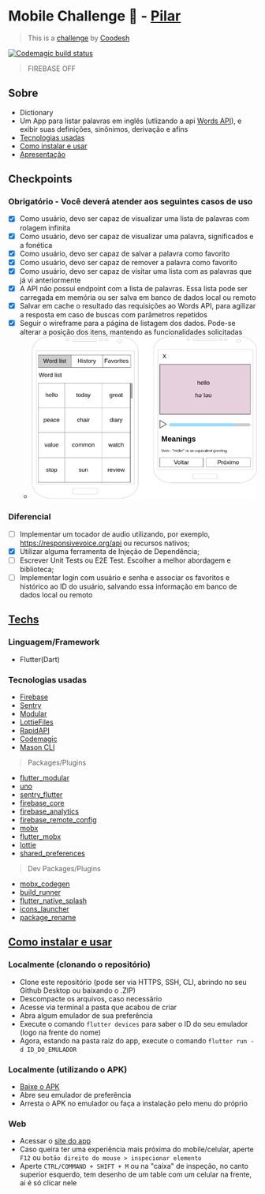# Mobile Challenge 🏅 - [Pilar](https://www.soupilar.com.br)

> This is a [challenge](https://lab.coodesh.com/challenges/apps/dictionary) by [Coodesh](https://coodesh.com/)

[![Codemagic build status](https://api.codemagic.io/apps/64abcebef2103e310668a077/64abcebef2103e310668a076/status_badge.svg)](https://codemagic.io/apps/64abcebef2103e310668a077/64abcebef2103e310668a076/latest_build)

> FIREBASE OFF

## Sobre

- Dictionary
- Um App para listar palavras em inglês (utlizando a api [Words API](https://www.wordsapi.com)), e exibir suas definições, sinônimos, derivação e afins
- [Tecnologias usadas](#techs)
- [Como instalar e usar](#como-instalar-e-usar)
- [Apresentação](https://www.loom.com/embed/6ce3d8965a1844c78a3d7516b4816200)

## Checkpoints

### Obrigatório - Você deverá atender aos seguintes casos de uso

- [x] Como usuário, devo ser capaz de visualizar uma lista de palavras com rolagem infinita
- [x] Como usuário, devo ser capaz de visualizar uma palavra, significados e a fonética
- [x] Como usuário, devo ser capaz de salvar a palavra como favorito
- [x] Como usuário, devo ser capaz de remover a palavra como favorito
- [x] Como usuário, devo ser capaz de visitar uma lista com as palavras que já vi anteriormente
- [x] A API não possui endpoint com a lista de palavras. Essa lista pode ser carregada em memória ou ser salva em banco de dados local ou remoto
- [x] Salvar em cache o resultado das requisições ao Words API, para agilizar a resposta em caso de buscas com parâmetros repetidos
- [x] Seguir o wireframe para a página de listagem dos dados. Pode-se alterar a posição dos itens, mantendo as funcionalidades solicitadas
  - ![wireframe](./img/wireframe.png)

### Diferencial

- [ ] Implementar um tocador de audio utilizando, por exemplo, <https://responsivevoice.org/api> ou recursos nativos;
- [x] Utilizar alguma ferramenta de Injeção de Dependência;
- [ ] Escrever Unit Tests ou E2E Test. Escolher a melhor abordagem e biblioteca;
- [ ] Implementar login com usuário e senha e associar os favoritos e histórico ao ID do usuário, salvando essa informação em banco de dados local ou remoto

## [Techs](#sobre)

### Linguagem/Framework

- Flutter(Dart)

### Tecnologias usadas

- [Firebase](https://firebase.google.com/?hl=pt)
- [Sentry](https://sentry.io)
- [Modular](https://modular.flutterando.com.br/docs/intro/)
- [LottieFiles](https://lottiefiles.com)
- [RapidAPI](https://rapidapi.com)
- [Codemagic](https://codemagic.io/start/)
- [Mason CLI](https://github.com/mazieri/bricks)

> Packages/Plugins

- [flutter_modular](https://pub.dev/packages/flutter_modular)
- [uno](https://pub.dev/packages/uno)
- [sentry_flutter](https://pub.dev/packages/sentry_flutter)
- [firebase_core](https://pub.dev/packages/firebase_core)
- [firebase_analytics](https://pub.dev/packages/firebase_analytics)
- [firebase_remote_config](https://pub.dev/packages/firebase_remote_config)
- [mobx](https://pub.dev/packages/mobx)
- [flutter_mobx](https://pub.dev/packages/flutter_mobx)
- [lottie](https://pub.dev/packages/lottie)
- [shared_preferences](https://pub.dev/packages/shared_preferences)

> Dev Packages/Plugins

- [mobx_codegen](https://pub.dev/packages/mobx_codegen)
- [build_runner](https://pub.dev/packages/build_runner)
- [flutter_native_splash](https://pub.dev/packages/flutter_native_splash)
- [icons_launcher](https://pub.dev/packages/icons_launcher)
- [package_rename](https://pub.dev/packages/package_rename)

## [Como instalar e usar](#sobre)

### Localmente (clonando o repositório)

- Clone este repositório (pode ser via HTTPS, SSH, CLI, abrindo no seu Github Desktop ou baixando o .ZIP)
- Descompacte os arquivos, caso necessário
- Acesse via terminal a pasta que acabou de criar
- Abra algum emulador de sua preferência
- Execute o comando `flutter devices` para saber o ID do seu emulador (logo na frente do nome)
- Agora, estando na pasta raiz do app, execute o comando `flutter run -d ID_DO_EMULADOR`

### Localmente (utilizando o APK)

- [Baixe o APK](https://api.codemagic.io/artifacts/.eJwVwc2SgiAAAOB36e5MYEAdOqiluZptKiReGmyy0jEXf0J5-ma_b_Gw_tm13Cwnb7zto7Kp6LrNFci1BwZkDOUHaMzR4AoPK_CS-ohOUFMiPsYuojvtdlhoQtaY4XWSpp12Mvb0OZxXiv3SnKblzKAOGjY3TY_yCU0mH235R0kr1IvbXSMwGdMgGzyUqSUJrr3Yhf6xOJxth8nxvZQ_urrY7zSj3LnJS9Gq1MsNv6_LusGX48q97zELHT3d4f4KnolSsQjjx4iZ-3lWHYl8mMlZjHd0ONdBwU-y2Ewc9Ab0PaPEU25JGjs3VMYmNLNXAswEXbtQVy3rTGu7XXwBr1ViGg.8jqdhdedxM-Vk11wa3hJrEh8dBA)
- Abre seu emulador de preferência
- Arresta o APK no emulador ou faça a instalação pelo menu do próprio

### Web

- Acessar o [site do app](https://desafio_pilar.codemagic.app/)
- Caso queira ter uma experiência mais próxima do mobile/celular, aperte `F12` ou `botão direito do mouse > inspecionar elemento`
- Aperte `CTRL/COMMAND + SHIFT + M` ou na "caixa" de inspeção, no canto superior esquerdo, tem desenho de um table com um celular na frente, ai é só clicar nele
